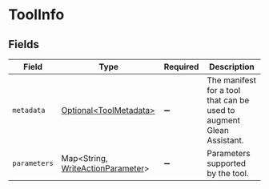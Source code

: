 # ToolInfo


## Fields

| Field                                                                                 | Type                                                                                  | Required                                                                              | Description                                                                           |
| ------------------------------------------------------------------------------------- | ------------------------------------------------------------------------------------- | ------------------------------------------------------------------------------------- | ------------------------------------------------------------------------------------- |
| `metadata`                                                                            | [Optional\<ToolMetadata>](../../models/components/ToolMetadata.md)                    | :heavy_minus_sign:                                                                    | The manifest for a tool that can be used to augment Glean Assistant.                  |
| `parameters`                                                                          | Map\<String, [WriteActionParameter](../../models/components/WriteActionParameter.md)> | :heavy_minus_sign:                                                                    | Parameters supported by the tool.                                                     |